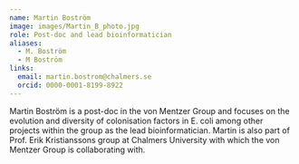 ```yaml
---
name: Martin Boström
image: images/Martin_B_photo.jpg
role: Post-doc and lead bioinformatician
aliases:
  - M. Boström
  - M Boström
links:
  email: martin.bostrom@chalmers.se
  orcid: 0000-0001-8199-8922
---
```


Martin Boström is a post-doc in the von Mentzer Group and focuses on the evolution and diversity of colonisation factors in E. coli among other projects within the group as the lead bioinformatician. Martin is also part of Prof. Erik Kristianssons group at Chalmers University with which the von Mentzer Group is collaborating with. 
